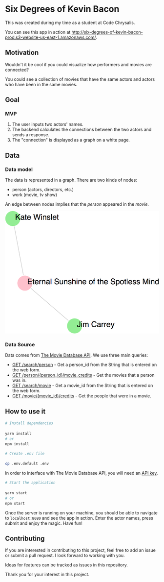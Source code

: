 # Six Degrees of Kevin Bacon

This was created during my time as a student at Code Chrysalis.

You can see this app in action at http://six-degrees-of-kevin-bacon-prod.s3-website-us-east-1.amazonaws.com/.

## Motivation

Wouldn't it be cool if you could visualize how performers and movies are connected?

You could see a collection of movies that have the same actors and actors who have been in the same movies.

## Goal

### MVP

1.  The user inputs two actors' names.
1.  The backend calculates the connections between the two actors and sends a response.
1.  The "connection" is displayed as a graph on a white page.

## Data

### Data model

The data is represented in a graph. There are two kinds of nodes:

- person (actors, directors, etc.)
- work (movie, tv show)

An edge between nodes implies that the _person_ appeared in the _movie_.

![screenshot of simple graph](./docs/img/screenshot-simple-example.png "screenshot of simple graph")

### Data Source

Data comes from [The Movie Database API](https://developers.themoviedb.org/3). We use three main queries:

- [GET /search/person](https://developers.themoviedb.org/3/search/search-people) - Get a person_id from the String that is entered on the web form.
- [GET /person/{person_id}/movie_credits](https://developers.themoviedb.org/3/people/get-person-movie-credits) - Get the movies that a person was in.
- [GET /search/movie](https://developers.themoviedb.org/3/search/search-movies) - Get a movie_id from the String that is entered on the web form.
- [GET /movie/{movie_id}/credits](https://developers.themoviedb.org/3/movies/get-movie-credits) - Get the people that were in a movie.

## How to use it

```sh
# Install dependencies

yarn install
# or
npm install
```

```sh
# Create .env file

cp .env.default .env
```

In order to interface with The Movie Database API, you will need an [API key](https://developers.themoviedb.org/3/getting-started/introduction).

```sh
# Start the application

yarn start
# or
npm start
```

Once the server is running on your machine, you should be able to navigate to `localhost:8080` and see the app in action. Enter the actor names, press submit and enjoy the magic. Have fun!

## Contributing

If you are interested in contributing to this project, feel free to add an issue or submit a pull request. I look forward to working with you.

Ideas for features can be tracked as issues in this repository.

Thank you for your interest in this project.

